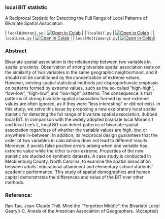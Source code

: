 ### local BiT statistic
A Reciprocal Statistic for Detecting the Full Range of Local Patterns of Bivariate Spatial Association

| `localBiMoranI.py`   | [![Open in Colab](https://colab.research.google.com/assets/colab-badge.svg)](https://colab.research.google.com/github/bobyellow/localBiT/blob/main/localBiMoranI.ipynb)   |
| `localBiT.py`        | [![Open in Colab](https://colab.research.google.com/assets/colab-badge.svg)](https://colab.research.google.com/github/bobyellow/localBiT/blob/main/localBiT.ipynb)        |
| `localLeeL.py`       | [![Open in Colab](https://colab.research.google.com/assets/colab-badge.svg)](https://colab.research.google.com/github/bobyellow/localBiT/blob/main/localLeeL.ipynb)       |
| `localMultiGearyC.py`| [![Open in Colab](https://colab.research.google.com/assets/colab-badge.svg)](https://colab.research.google.com/github/bobyellow/localBiT/blob/main/localMultiGearyC.ipynb)|



### Abstract
Bivariate spatial association is the relationship between two variables in spatial proximity.  Observation of strong bivariate spatial association rests on the similarity of two variables in the same geographic neighborhood, and it should not be conditioned by the concentration of extreme values. However, existing spatial statistical methods put disproportionate emphasis on patterns formed by extreme values, such as the so-called “high-high”, “low-low”, “high-low”, and “low-high” patterns. The consequence is that patterns of strong bivariate spatial association formed by non-extreme values are often ignored, as if they were “less interesting” or did not exist. In this study, we solve this issue by proposing a new exploratory local spatial statistic for detecting the full range of bivariate spatial association, dubbed local BiT. In comparison with the widely adopted bivariate local Moran’s I and local Lee’s L, local BiT can detect patterns of bivariate spatial association regardless of whether the variable values are high, low, or anywhere in-between. In addition, its reciprocal design guarantees that the order of two variables in calculations does not lead to different results. Moreover, it avoids false positive errors arising when one variable has extreme value while the other is non-extreme. Properties of the new statistic are studied on synthetic datasets. A case study is conducted in Mecklenburg County, North Carolina, to examine the spatial association between adults’ educational attainment and elementary school students’ academic performance. This study of spatial demographics and human capital demonstrates the differences and value of the BiT over other methods.

### Reference:
Ran Tao, Jean-Claude Thill. Mind the “Forgotten Middle”: the Bivariate Local Geary’s C. Annals of the American Association of Geographers. (Accepted)
